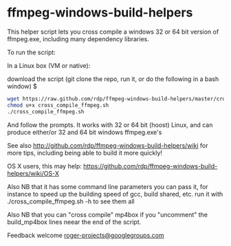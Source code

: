 ffmpeg-windows-build-helpers
============================

This helper script lets you cross compile a windows 32 or 64 bit version of ffmpeg.exe,
including many dependency libraries.

To run the script:

In a Linux box (VM or native):

download the script (git clone the repo, run it, or do the following in a bash window) $

```bash
wget https://raw.github.com/rdp/ffmpeg-windows-build-helpers/master/cross_compile_ffmpeg.sh -O cross_compile_ffmpeg.sh
chmod u+x cross_compile_ffmpeg.sh
./cross_compile_ffmpeg.sh
```

And follow the prompts.
It works with 32 or 64 bit (hoost) Linux, and can produce either/or 32 and 64 bit windows ffmpeg.exe's

See also 
http://github.com/rdp/ffmpeg-windows-build-helpers/wiki for more tips, including being able to build it more quickly!

OS X users, this may help: https://github.com/rdp/ffmpeg-windows-build-helpers/wiki/OS-X

Also NB that it has some command line parameters you can pass it, for instance to speed
up the building speed of gcc, build shared, etc. run it with 
./cross_compile_ffmpeg.sh -h 
to see them all

Also NB that you can "cross compile" mp4box if you "uncomment" the build_mp4box lines neear the end of the script.

Feedback welcome roger-projects@googlegroups.com
